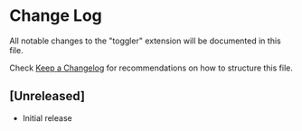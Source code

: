 # Change Log
All notable changes to the "toggler" extension will be documented in this file.

Check [Keep a Changelog](http://keepachangelog.com/) for recommendations on how to structure this file.

## [Unreleased]
- Initial release